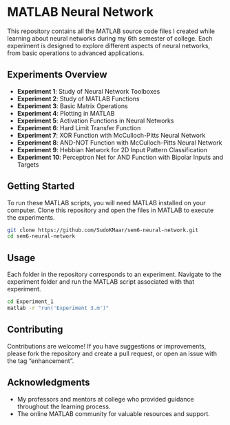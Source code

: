 # MATLAB Neural Network

This repository contains all the MATLAB source code files I created while learning about neural networks during my 6th semester of college. Each experiment is designed to explore different aspects of neural networks, from basic operations to advanced applications.

## Experiments Overview

- **Experiment 1**: Study of Neural Network Toolboxes
- **Experiment 2**: Study of MATLAB Functions
- **Experiment 3**: Basic Matrix Operations
- **Experiment 4**: Plotting in MATLAB
- **Experiment 5**: Activation Functions in Neural Networks
- **Experiment 6**: Hard Limit Transfer Function
- **Experiment 7**: XOR Function with McCulloch-Pitts Neural Network
- **Experiment 8**: AND-NOT Function with McCulloch-Pitts Neural Network
- **Experiment 9**: Hebbian Network for 2D Input Pattern Classification
- **Experiment 10**: Perceptron Net for AND Function with Bipolar Inputs and Targets

## Getting Started

To run these MATLAB scripts, you will need MATLAB installed on your computer. Clone this repository and open the files in MATLAB to execute the experiments.

```bash
git clone https://github.com/SudoKMaar/sem6-neural-network.git
cd sem6-neural-network
```

## Usage

Each folder in the repository corresponds to an experiment. Navigate to the experiment folder and run the MATLAB script associated with that experiment.

```bash
cd Experiment_1
matlab -r "run('Experiment 3.m')"
```

## Contributing

Contributions are welcome! If you have suggestions or improvements, please fork the repository and create a pull request, or open an issue with the tag “enhancement”.

## Acknowledgments

-   My professors and mentors at college who provided guidance throughout the learning process.
-   The online MATLAB community for valuable resources and support.
